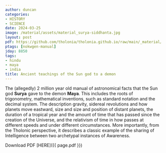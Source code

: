 ```yaml
---
author: duncan
categories:
- HISTORY
- SCIENCE
date: 2024-03-25
image: /material/assets/material_surya-siddhanta.jpg
layout: post
pdf: https://github.com/tholonia/tholonia.github.io/raw/main/_material/assets/material_surya-siddhanta.pdf
ptags: [nokwgen-manual]
jday: 8850
tags:
- hindu
- maya
- india
title: Ancient teachings of the Sun god to a demon
---
```


The (allegedly) 2 million year old manual of astronomical facts that the Sun  god **Surya** gave to the demon **Maya**.  This includes the roots of trigonometry,  mathematical inventions, such as standard notation and the decimal system. The description  gravity,  sidereal revolutions and how planets move eastward, size and size and position of distant planets, the duration of a tropical year and the amount of time that has passed since the creation of the Universe, and the relativism of time in how passes at different speeds and under different circumstances. More importantly, from the Tholonic perspective, it describes a classic example of the sharing of Intelligence between two archetypal instances of Awareness.



<!--more-->

Download PDF  [HERE]({{ page.pdf }})